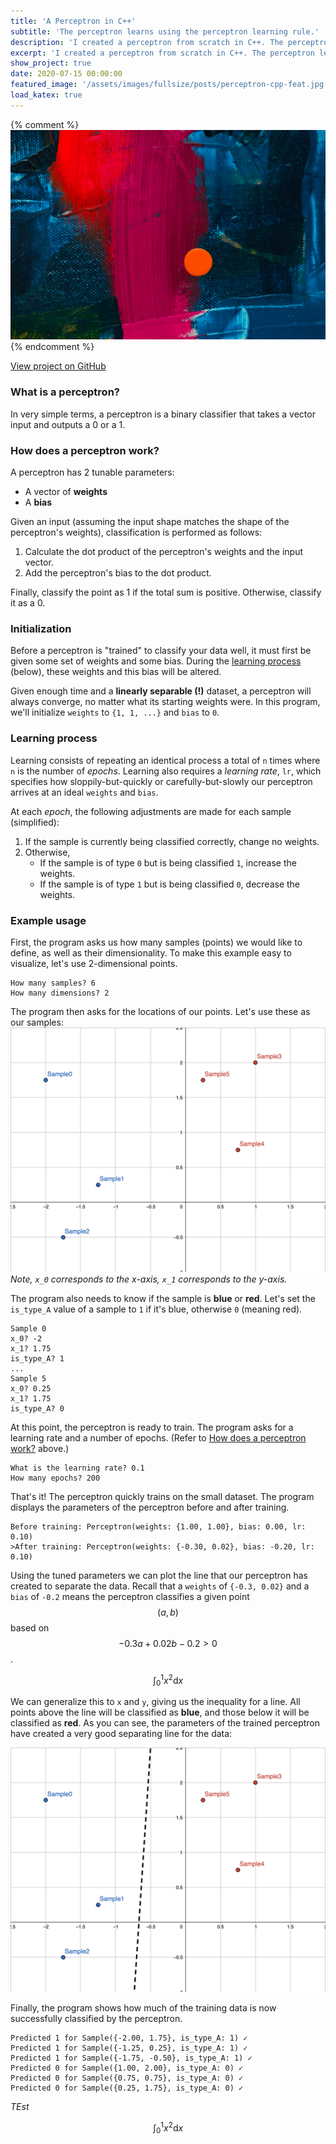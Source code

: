 ```yaml
---
title: 'A Perceptron in C++'
subtitle: 'The perceptron learns using the perceptron learning rule.'
description: 'I created a perceptron from scratch in C++. The perceptron learns using the perceptron learning rule.'
excerpt: 'I created a perceptron from scratch in C++. The perceptron learns using the perceptron learning rule.'
show_project: true
date: 2020-07-15 00:00:00
featured_image: '/assets/images/fullsize/posts/perceptron-cpp-feat.jpg'
load_katex: true
---
```


{% comment %}![](/assets/images/fullsize/posts/perceptron-cpp-feat.jpg){% endcomment %}

<a href="https://github.com/thomasbreydo/perceptron-cpp/" class="button button--medium">View project on GitHub</a>

### What is a perceptron?

In very simple terms, a perceptron is a binary classifier that takes a vector
input and outputs a 0 or a 1.

### How does a perceptron work?

A perceptron has 2 tunable parameters:

- A vector of **weights**
- A **bias**

Given an input (assuming the input shape matches the shape of the perceptron's
weights), classification is performed as follows:

1. Calculate the dot product of the perceptron's weights and the input vector.
1. Add the perceptron's bias to the dot product.

Finally, classify the point as 1 if the total sum is positive. Otherwise,
classify it as a 0.

### Initialization

Before a perceptron is "trained" to classify your data well, it must first be
given some set of weights and some bias. During the
[learning process](#learning-process) (below), these weights and this bias will
be altered.

Given enough time and a **linearly separable (!)** dataset, a perceptron will
always converge, no matter what its starting weights were. In this program,
we'll initialize `weights` to `{1, 1, ...}` and `bias` to `0`.

### Learning process

Learning consists of repeating an identical process a total of `n` times where
`n` is the number of *epochs*. Learning also requires a *learning rate*, `lr`,
which specifies how sloppily-but-quickly or carefully-but-slowly our perceptron
arrives at an ideal `weights` and `bias`.

At each *epoch*, the following adjustments are made for each sample (simplified):

1. If the sample is currently being classified correctly, change no weights.
1. Otherwise,
    * If the sample is of type `0` but is being classified `1`, increase
    the weights.
    * If the sample is of type `1` but is being classified `0`, decrease
    the weights.

### Example usage
First, the program asks us how many samples (points) we would like to define, as well as their dimensionality.
To make this example easy to visualize, let's use 2-dimensional points.

```
How many samples? 6
How many dimensions? 2
```

The program then asks for the locations of our points. Let's use these as our samples:
![](/assets/images/fullsize/perceptron-cpp/untrained.png)
*Note, `x_0` corresponds to the x-axis, `x_1` corresponds to the y-axis.*

The program also needs to know if the sample is **blue** or **red**. Let's set
the `is_type_A` value of a sample to `1` if it's blue, otherwise `0` (meaning
red).
```
Sample 0
x_0? -2
x_1? 1.75
is_type_A? 1
...
Sample 5
x_0? 0.25
x_1? 1.75
is_type_A? 0
```
At this point, the perceptron is ready to train. The program asks for a
learning rate and a number of epochs.
(Refer to [How does a perceptron work?](#how-does-a-perceptron-work) above.)
```
What is the learning rate? 0.1
How many epochs? 200
```
That's it! The perceptron quickly trains on the small dataset. The program
displays the parameters of the perceptron before and after training.
```
Before training: Perceptron(weights: {1.00, 1.00}, bias: 0.00, lr: 0.10)
>After training: Perceptron(weights: {-0.30, 0.02}, bias: -0.20, lr: 0.10)
```
Using the tuned parameters we can plot the line that our perceptron has created
to separate the data. Recall that a `weights` of `{-0.3, 0.02}` and a `bias` of
`-0.2` means the perceptron classifies a given point $$(a, b)$$ based on
$$-0.3a + 0.02b - 0.2 > 0$$.

$$\int_0^1{x^2\mathrm dx}$$

We can generalize this to `x` and `y`, giving us the inequality for a line.
All points above the line will be classified as **blue**, and those below it
will be classified as **red**. As you can see, the parameters of the trained
perceptron have created a very good separating line for the data:

![trained](/assets/images/fullsize/perceptron-cpp/trained.png)

Finally, the program shows how much of the training data is now successfully classified by the perceptron.
```
Predicted 1 for Sample({-2.00, 1.75}, is_type_A: 1) ✓
Predicted 1 for Sample({-1.25, 0.25}, is_type_A: 1) ✓
Predicted 1 for Sample({-1.75, -0.50}, is_type_A: 1) ✓
Predicted 0 for Sample({1.00, 2.00}, is_type_A: 0) ✓
Predicted 0 for Sample({0.75, 0.75}, is_type_A: 0) ✓
Predicted 0 for Sample({0.25, 1.75}, is_type_A: 0) ✓
```

$TEst$

$$\int_0^1{x^2\mathrm dx}$$
